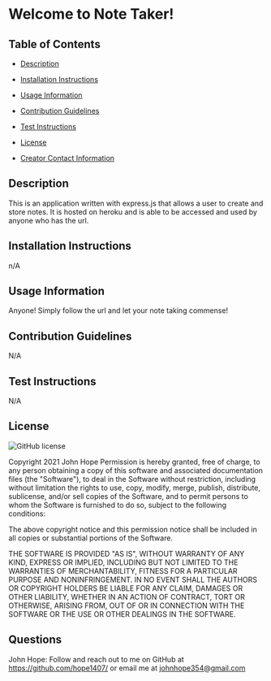 
# Welcome to Note Taker!
## Table of Contents
- [Description](#description)

- [Installation Instructions](#install)

- [Usage Information](#usage)

- [Contribution Guidelines](#contribution)

- [Test Instructions](#test)

- [License](#license)

- [Creator Contact Information](#questions)
## Description <a name="description"></a>
This is an application written with express.js that allows a user to create and store notes.  It is hosted on heroku and is able to be accessed and used by anyone who has the url.
## Installation Instructions <a name="install"></a>
n/A
## Usage Information <a name="usage"></a>
Anyone!  Simply follow the url and let your note taking commense!
## Contribution Guidelines <a name="contribution"></a>
N/A
## Test Instructions <a name="test"></a>
N/A
## License <a name="license"></a>
![GitHub license](https://img.shields.io/badge/license-MIT-blue.svg)

Copyright 2021 John Hope
Permission is hereby granted, free of charge, to any person obtaining a copy of this software and associated documentation files (the "Software"), to deal in the Software without restriction, including without limitation the rights to use, copy, modify, merge, publish, distribute, sublicense, and/or sell copies of the Software, and to permit persons to whom the Software is furnished to do so, subject to the following conditions:
        
The above copyright notice and this permission notice shall be included in all copies or substantial portions of the Software.
        
THE SOFTWARE IS PROVIDED "AS IS", WITHOUT WARRANTY OF ANY KIND, EXPRESS OR IMPLIED, INCLUDING BUT NOT LIMITED TO THE WARRANTIES OF MERCHANTABILITY, FITNESS FOR A PARTICULAR PURPOSE AND NONINFRINGEMENT. IN NO EVENT SHALL THE AUTHORS OR COPYRIGHT HOLDERS BE LIABLE FOR ANY CLAIM, DAMAGES OR OTHER LIABILITY, WHETHER IN AN ACTION OF CONTRACT, TORT OR OTHERWISE, ARISING FROM, OUT OF OR IN CONNECTION WITH THE SOFTWARE OR THE USE OR OTHER DEALINGS IN THE SOFTWARE.
## Questions <a name="questions"></a>
John Hope: Follow and reach out to me on GitHub at https://github.com/hope1407/ or email me at johnhope354@gmail.com
